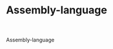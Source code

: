 # Assembly-language
# <h1 align="center">
  <br>
  Assembly-language
  <br>
  <a href="https://encrypted-tbn0.gstatic.com/images?q=tbn:ANd9GcTFGRHjyavDKWN7-9-13o9uen8KWmfJa65Ar2sqSUSSeuPBKjgY"></a>

</h1>


